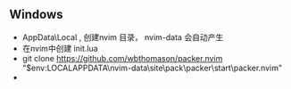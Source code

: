 ## Windows 
- AppData\Local , 创建nvim 目录， nvim-data 会自动产生
- 在nvim中创建 init.lua
- git clone https://github.com/wbthomason/packer.nvim "$env:LOCALAPPDATA\nvim-data\site\pack\packer\start\packer.nvim"
- 
